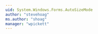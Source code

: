 ```yaml
---
uid: System.Windows.Forms.AutoSizeMode
author: "stevehoag"
ms.author: "shoag"
manager: "wpickett"
---
```

